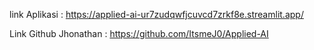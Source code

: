 link Aplikasi :
https://applied-ai-ur7zudqwfjcuvcd7zrkf8e.streamlit.app/

Link Github Jhonathan : https://github.com/ItsmeJ0/Applied-AI

